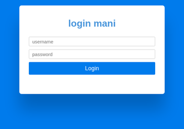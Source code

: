 <html lang="en">
<head>
    <meta charset="UTF-8">
    <meta name="viewport" content="width=device-width, initial-scale=1.0">
    <title>7Learn</title>
    <style>
        html,
        body {
            height: 100%;
        }
        body {
            background: #007bec;
            color: #fff;
            font-size: 1.5em;
            font-weight: 400;
            text-align: right;
            display: flex;
            align-items: center;
            flex-direction: column;
            justify-content: center;
        }
        .main {
            position: relative;
            background: #ffffff;
            color: #0e5698;
            display: inline-block;
            padding: 15px 30px;
            margin: 0 auto;
            border-radius: 7px;
            box-shadow: 0 50px 50px rgba(0, 0, 0, 0.2);
            min-height: 250px;
            min-width: 400px;
        }
        h1 {
            font: 30px sans-serif;
            text-align: center;
            margin: 25px 10px;
            font-weight: bold;
            color: #4a96db;
        }
        input,
        button,
        select,
        textarea {
            display: block;
            border: 1px solid #ccc;
            border-radius: 3px;
            margin-top: 10px;
            line-height: 28px;
            height: 30px;
            padding: 0 10px;
            width: 100%;
            box-sizing: border-box;
            font-family: sans-serif;
            font-size: 15px;
        }
        button {
            background: #007bec;
            color: #fff;
            line-height: 40px;
            height: 40px;
            font-size: 18px;
            border: 0;
        }
        button:hover {
            opacity: 0.7;
            cursor: pointer;
        }
    </style>
</head>
<body>
    <div class='main'>
        <h1>login mani</h1>
        <form action="process.php" method="post">
            <input type="text" name="username" placeholder="username">
            <input type="password" name="password" placeholder="password">
            <button type="submit" name=login"">Login</button>
        </form>
    </div>
</body>
</html>
